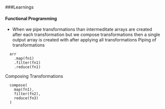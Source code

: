 ###Learnings

#### Functional Programming
- When we pipe transformations than intermeditate arrays are created after each transformation but we compose transformations then a single output array is created with after applying all transformations
Piping of transformations
```
  arr
    .map(fn1)
    .filter(fn1)
    .reduce(fn1)
```

Composing Transformations
```
  compose(
    map(fn1),
    filter(fn2),
    reduce(fn3)
  )
```
